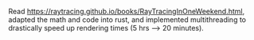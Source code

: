 Read <https://raytracing.github.io/books/RayTracingInOneWeekend.html>, 
adapted the math and code into rust, and implemented multithreading to 
drastically speed up rendering times (5 hrs --> 20 minutes).